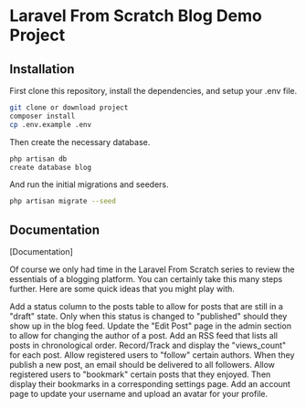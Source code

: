 # Laravel From Scratch Blog Demo Project




## Installation

First clone this repository, install the dependencies, and setup your .env file.

```bash
git clone or download project
composer install
cp .env.example .env
```
 Then create the necessary database.   
  ```bash
  php artisan db
create database blog
```

And run the initial migrations and seeders.
  ```bash
php artisan migrate --seed
  ```
## Documentation

[Documentation]

Of course we only had time in the Laravel From Scratch series to review the essentials of a blogging platform. You can certainly take this many steps further. Here are some quick ideas that you might play with.

Add a status column to the posts table to allow for posts that are still in a "draft" state. Only when this status is changed to "published" should they show up in the blog feed.
Update the "Edit Post" page in the admin section to allow for changing the author of a post.
Add an RSS feed that lists all posts in chronological order.
Record/Track and display the "views_count" for each post.
Allow registered users to "follow" certain authors. When they publish a new post, an email should be delivered to all followers.
Allow registered users to "bookmark" certain posts that they enjoyed. Then display their bookmarks in a corresponding settings page.
Add an account page to update your username and upload an avatar for your profile.
